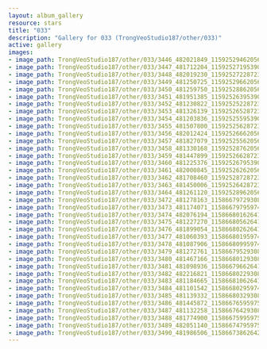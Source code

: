 ```yaml
---
layout: album_gallery
resource: stars
title: "033"
description: "Gallery for 033 (TrongVeoStudio187/other/033)"
active: gallery
images:
- image_path: TrongVeoStudio187/other/033/3446_482021849_1159252946205644_6672754710945203553_n.jpg
- image_path: TrongVeoStudio187/other/033/3447_481712204_1159252719539000_3832875276304963663_n.jpg
- image_path: TrongVeoStudio187/other/033/3448_482019230_1159252722872333_2656387331343278823_n.jpg
- image_path: TrongVeoStudio187/other/033/3449_481250725_1159252966205642_4824739224015870540_n.jpg
- image_path: TrongVeoStudio187/other/033/3450_481259750_1159252886205650_3066847606318320592_n.jpg
- image_path: TrongVeoStudio187/other/033/3451_481951385_1159252639539008_4604960304920981141_n.jpg
- image_path: TrongVeoStudio187/other/033/3452_481230822_1159252522872353_8416193634552966902_n.jpg
- image_path: TrongVeoStudio187/other/033/3453_481326139_1159252652872340_7285782588088251608_n.jpg
- image_path: TrongVeoStudio187/other/033/3454_481203836_1159252559539016_8892661217276857493_n.jpg
- image_path: TrongVeoStudio187/other/033/3455_481507800_1159252562872349_1898852166986863382_n.jpg
- image_path: TrongVeoStudio187/other/033/3456_482012424_1159252666205672_2637280134380427358_n.jpg
- image_path: TrongVeoStudio187/other/033/3457_481827079_1159252556205683_6077240982477690324_n.jpg
- image_path: TrongVeoStudio187/other/033/3458_481330168_1159252876205651_201317018416134097_n.jpg
- image_path: TrongVeoStudio187/other/033/3459_481447899_1159252662872339_7912468345406131628_n.jpg
- image_path: TrongVeoStudio187/other/033/3460_481225376_1159252679539004_922245551639566132_n.jpg
- image_path: TrongVeoStudio187/other/033/3461_482000845_1159252626205676_6218808748190726735_n.jpg
- image_path: TrongVeoStudio187/other/033/3462_481708460_1159252872872318_2865379666075075560_n.jpg
- image_path: TrongVeoStudio187/other/033/3463_481450006_1159252642872341_3488267178794612187_n.jpg
- image_path: TrongVeoStudio187/other/033/3464_481261120_1159252896205649_1850163757732783052_n.jpg
- image_path: TrongVeoStudio187/other/033/3472_481278163_1158667972930808_339269594624976418_n.jpg
- image_path: TrongVeoStudio187/other/033/3473_481174071_1158667979597474_1926732231549591679_n.jpg
- image_path: TrongVeoStudio187/other/033/3474_482076194_1158668016264137_1938825432392215201_n.jpg
- image_path: TrongVeoStudio187/other/033/3475_481227270_1158668056264133_6981804036476028361_n.jpg
- image_path: TrongVeoStudio187/other/033/3476_481899054_1158668026264136_1027527365655355614_n.jpg
- image_path: TrongVeoStudio187/other/033/3477_481060393_1158668019597470_2490360304574947559_n.jpg
- image_path: TrongVeoStudio187/other/033/3478_481087906_1158668099597462_4822006489448387519_n.jpg
- image_path: TrongVeoStudio187/other/033/3479_481272761_1158667952930810_5218742460828754279_n.jpg
- image_path: TrongVeoStudio187/other/033/3480_481467166_1158668012930804_3162478652071101420_n.jpg
- image_path: TrongVeoStudio187/other/033/3481_481098936_1158667966264142_2354174568915775048_n.jpg
- image_path: TrongVeoStudio187/other/033/3482_482216821_1158668022930803_8151286502004376193_n.jpg
- image_path: TrongVeoStudio187/other/033/3483_481184665_1158668106264128_682977657220043673_n.jpg
- image_path: TrongVeoStudio187/other/033/3484_481101542_1158668029597469_2143015567885053299_n.jpg
- image_path: TrongVeoStudio187/other/033/3485_481139332_1158668032930802_3933612424335938393_n.jpg
- image_path: TrongVeoStudio187/other/033/3486_481445872_1158667659597506_8528528459028197240_n.jpg
- image_path: TrongVeoStudio187/other/033/3487_481132258_1158667642930841_7006652946534216849_n.jpg
- image_path: TrongVeoStudio187/other/033/3488_481774900_1158667599597512_8964716483278224716_n.jpg
- image_path: TrongVeoStudio187/other/033/3489_482051140_1158667479597524_4321003556364504072_n.jpg
- image_path: TrongVeoStudio187/other/033/3490_481986506_1158667386264200_2216243710142120352_n.jpg
---
```

